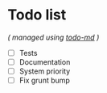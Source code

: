 # Todo list

_\( managed using [todo-md](https://github.com/Hypercubed/todo-md) \)_

- [ ] Tests
- [ ] Documentation
- [ ] System priority
- [ ] Fix grunt bump
